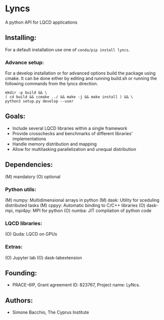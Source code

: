 # Lyncs
A python API for LQCD applications

## Installing:
For a default installation use one of `conda/pip install lyncs`.

### Advance setup:
For a develop installation or for advanced options build the package using cmake.
It can be done either by editing and running build.sh or running the following commands
from the lyncs direction.
```
mkdir -p build && \
( cd build && ccmake ../ && make -j && make install ) && \
python3 setup.py develop --user
```

## Goals:
- Include several LQCD libraries within a single framework
- Provide crosschecks and benchmarks of different libraries' implementations
- Handle memory distribution and mapping
- Allow for multitasking parallelization and unequal distribution

## Dependencies:
(M) mandatory
(O) optional

### Python utils:
(M) numpy: Multidimensional arrays in python
(M) dask: Utility for sceduling distributed tasks
(M) cppyy: Automatic binding to C/C++ libraries
(O) dask-mpi, mpi4py: MPI for python
(O) numba: JIT compilation of python code

### LQCD libraries:
(O) Quda: LQCD on GPUs

### Extras:
(O) Jupyter lab
(O) dask-labextension

## Founding:
- PRACE-6IP, Grant agreement ID: 823767, Project name: LyNcs.

## Authors:
- Simone Bacchio, The Cyprus Institute
